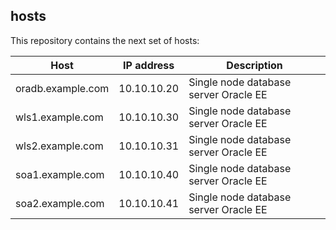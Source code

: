 ## hosts

This repository contains the next set of hosts:

| Host               | IP address  |  Description                           |
|--------------------|-------------|----------------------------------------|
| oradb.example.com  | 10.10.10.20 |  Single node database server Oracle EE |
| wls1.example.com   | 10.10.10.30 |  Single node database server Oracle EE |
| wls2.example.com   | 10.10.10.31 |  Single node database server Oracle EE |
| soa1.example.com   | 10.10.10.40 |  Single node database server Oracle EE |
| soa2.example.com   | 10.10.10.41 |  Single node database server Oracle EE |
